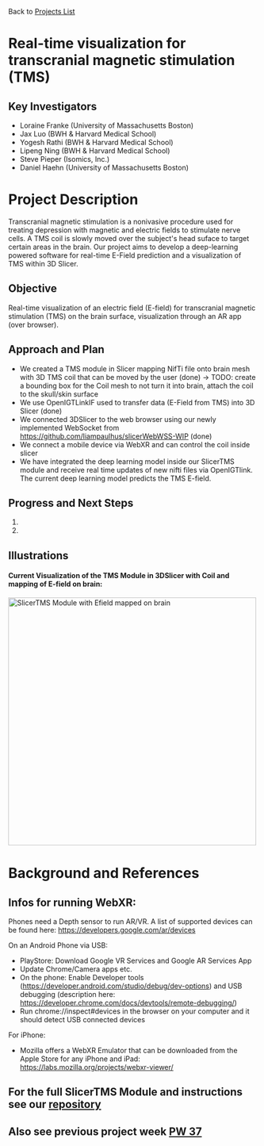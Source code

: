 Back to [Projects List](../../README.md#ProjectsList)

# Real-time visualization for transcranial magnetic stimulation (TMS)

## Key Investigators

- Loraine Franke (University of Massachusetts Boston)
- Jax Luo (BWH & Harvard Medical School)
- Yogesh Rathi (BWH & Harvard Medical School)
- Lipeng Ning (BWH & Harvard Medical School)
- Steve Pieper (Isomics, Inc.)
- Daniel Haehn (University of Massachusetts Boston)

# Project Description

Transcranial magnetic stimulation is a nonivasive procedure used for treating depression with magnetic and electric fields to stimulate nerve cells. 
A TMS coil is slowly moved over the subject's head suface to target certain areas in the brain. 
Our project aims to develop a deep-learning powered software for real-time E-Field prediction and a visualization of TMS within 3D Slicer.

## Objective

Real-time visualization of an electric field (E-field) for transcranial magnetic stimulation (TMS) on the brain surface, visualization through an AR app (over browser).

## Approach and Plan
- We created a TMS module in Slicer mapping NifTi file onto brain mesh with 3D TMS coil that can be moved by the user (done) -> TODO: create a bounding box for the Coil mesh to not turn it into brain, attach the coil to the skull/skin surface
- We use OpenIGTLinkIF used to transfer data (E-Field from TMS) into 3D Slicer (done)
- We connected 3DSlicer to the web browser using our newly implemented WebSocket from https://github.com/liampaulhus/slicerWebWSS-WIP (done)
- We connect a mobile device via WebXR and can control the coil inside slicer
- We have integrated the deep learning model inside our SlicerTMS module and receive real time updates of new nifti files via OpenIGTlink. The current deep learning model predicts the TMS E-field.

## Progress and Next Steps

1.
2. 


## Illustrations

####  Current Visualization of the TMS Module in 3DSlicer with Coil and mapping of E-field on brain:

<img src="https://user-images.githubusercontent.com/38534852/204691744-c2ee8451-7f4c-40c3-83a5-c2fd0103f0a7.gif" width="500" alt="SlicerTMS Module with Efield mapped on brain">


# Background and References

<!-- This project is related to: ../SlicerTMS_E-field -->

## Infos for running WebXR:

Phones need a Depth sensor to run AR/VR. A list of supported devices can be found here: https://developers.google.com/ar/devices

On an Android Phone via USB: 
- PlayStore: Download Google VR Services and Google AR Services App
- Update Chrome/Camera apps etc.
- On the phone: Enable Developer tools (https://developer.android.com/studio/debug/dev-options) and USB debugging (description here: https://developer.chrome.com/docs/devtools/remote-debugging/)
- Run chrome://inspect#devices in the browser on your computer and it should detect USB connected devices

For iPhone: 
- Mozilla offers a WebXR Emulator that can be downloaded from the Apple Store for any iPhone and iPad: https://labs.mozilla.org/projects/webxr-viewer/

## For the full SlicerTMS Module and instructions see our [repository](https://github.com/lorifranke/SlicerTMS)

## Also see previous project week [PW 37](https://github.com/NA-MIC/ProjectWeek/tree/master/PW37_2022_Virtual/Projects/SlicerTMS)

<!-- vtkProbeFilter: https://vtk.org/doc/nightly/html/classvtkProbeFilter.html
Moving fiducials with CPYY: https://gist.github.com/pieper/f9da3e0a73c70981b48d0747132526d5

Measure rendering time in 3D Slicer:
1. Getting renderer: https://slicer.readthedocs.io/en/latest/developer_guide/script_repository.html#access-vtk-views-renderers-and-cameras
2. Then applying renderer.GetLastRenderTimeInSeconds()
